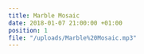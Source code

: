 ```yaml
---
title: Marble Mosaic
date: 2018-01-07 21:00:00 +01:00
position: 1
file: "/uploads/Marble%20Mosaic.mp3"
---
```


